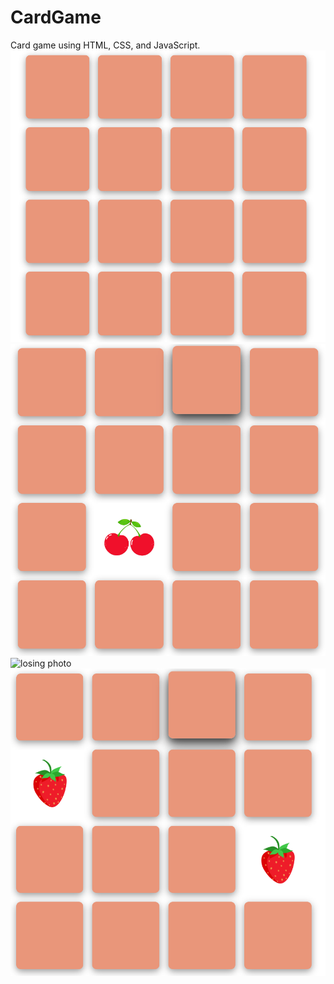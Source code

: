 # CardGame
Card game using HTML, CSS, and JavaScript.
![losing photo](./cardgameStart.PNG)
![losing photo](./choosecard.PNG)
![losing photo](./not_the_same.PNG)
![losing photo](./thesamecard.PNG)
